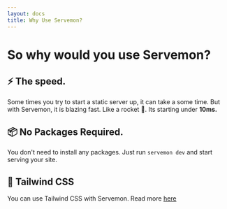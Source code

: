 ```yaml
---
layout: docs
title: Why Use Servemon?
---
```


# So why would you use Servemon?

## ⚡️ The speed.

Some times you try to start a static server up, it can take a some time. But with Servemon, it is blazing fast. Like a rocket 🚀. Its starting under <b>10ms.</b>

## 📦 No Packages Required.

You don't need to install any packages. Just run `servemon dev` and start serving your site.

## 💨 Tailwind CSS

You can use Tailwind CSS with Servemon. Read more [here](/tailwindcss)
